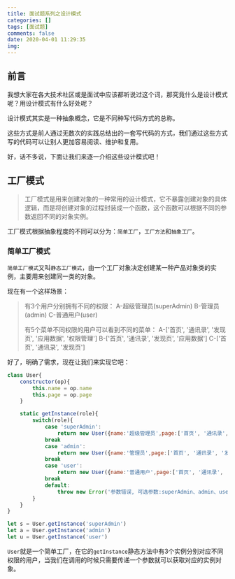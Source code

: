 ```yaml
---
title: 面试题系列之设计模式
categories: []
tags: [面试题]
comments: false
date: 2020-04-01 11:29:35
img:
---
```

## 前言

我想大家在各大技术社区或是面试中应该都听说过这个词，那究竟什么是设计模式呢？用设计模式有什么好处呢？

设计模式其实是一种抽象概念，它是不同种写代码方式的总称。

这些方式是前人通过无数次的实践总结出的一套写代码的方式，我们通过这些方式写的代码可以让别人更加容易阅读、维护和复用。

好，话不多说，下面让我们来逐一介绍这些设计模式吧！

## 工厂模式

>工厂模式是用来创建对象的一种常用的设计模式，它不暴露创建对象的具体逻辑，而是将创建对象的过程封装成一个函数，这个函数可以根据不同的参数返回不同的对象实例。

工厂模式根据抽象程度的不同可以分为：`简单工厂`，`工厂方法`和`抽象工厂`。

### 简单工厂模式

`简单工厂模式`又叫`静态工厂模式`，由一个工厂对象决定创建某一种产品对象类的实例，主要用来创建同一类的对象。

现在有一个这样场景：
> 有3个用户分别拥有不同的权限：
> A-超级管理员(superAdmin)
> B-管理员(admin)
> C-普通用户(user)
>
> 有5个菜单不同权限的用户可以看到不同的菜单：
> A-['首页', '通讯录', '发现页', '应用数据', '权限管理']
> B-['首页', '通讯录', '发现页', '应用数据']
> C-['首页', '通讯录', '发现页']

好了，明确了需求，现在让我们来实现它吧：

``` js
class User{
    constructor(op){
        this.name = op.name
        this.page = op.page
    }

    static getInstance(role){
        switch(role){
            case 'superAdmin':
                return new User({name:'超级管理员',page:['首页', '通讯录', '发现页', '应用数据', '权限管理']})
            break
            case 'admin':
                return new User({name:'管理员',page:['首页', '通讯录', '发现页', '应用数据']})
            break
            case 'user':
                return new User({name:'普通用户',page:['首页', '通讯录', '发现页']})
            break
            default:
                throw new Error('参数错误, 可选参数:superAdmin、admin、user')
        }
    }
}

let s = User.getInstance('superAdmin')
let a = User.getInstance('admin')
let u = User.getInstance('user')
```

`User`就是一个简单工厂，在它的`getInstance`静态方法中有3个实例分别对应不同权限的用户，当我们在调用的时候只需要传递一个参数就可以获取对应的实例对象。
